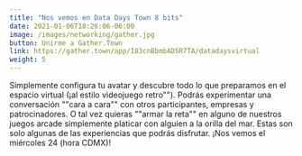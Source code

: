 ```yaml
---
title: "Nos vemos en Data Days Town 8 bits"
date: 2021-01-06T18:26:06-06:00
image: /images/networking/gather.jpg
button: Unirme a Gather.Town
link: https://gather.town/app/I83cnBbmbAD5R7TA/datadaysvirtual
weight: 5
---
```


Simplemente configura tu avatar y descubre todo lo que preparamos en el espacio virtual (¡al estilo videojuego retro"").
Podrás experimentar una conversación ""cara a cara"" con otros participantes, empresas y patrocinadores. O tal vez quieras ""armar la reta"" en alguno de nuestros juegos arcade simplemente platicar con alguien a la orilla del mar. Estas son solo algunas de las experiencias que podrás disfrutar. ¡Nos vemos el miércoles 24 (hora CDMX)!